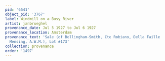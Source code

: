 ```yaml
---
pid: '6541'
object_pid: '3767'
label: Windmill on a Busy River
artist: janbrueghel
provenance_date: Jul 5 1927 to Jul 6 1927
provenance_location: Amsterdam
provenance_text: 'Sale (of Bellingham-Smith, Cte Robiano, Della Faille de Waterloos,
  Mensing, A.W.M.), Lot #173'
collection: provenance
order: '1497'
---
```

